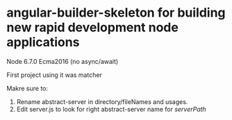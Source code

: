 # angular-builder-skeleton for building new rapid development node applications

Node 6.7.0
Ecma2016
(no async/await)

First project using it was matcher

Makre sure to:

1. Rename abstract-server in directory/fileNames and usages.
2. Edit server.js to look for right abstract-server name for *serverPath*